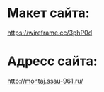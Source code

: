 Макет сайта:
============
https://wireframe.cc/3phP0d

Адресс сайта:
=============
http://montaj.ssau-961.ru/
